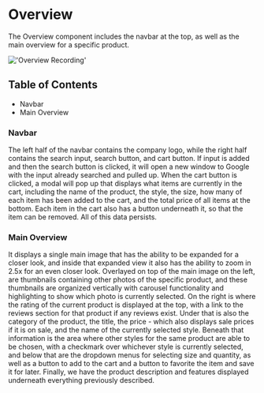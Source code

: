 # Overview
The Overview component includes the navbar at the top, as well as the main overview for a specific product.

!['Overview Recording'](Overview.gif)

## Table of Contents
- Navbar
- Main Overview

### Navbar
The left half of the navbar contains the company logo, while the right half contains the search input, search button, and cart button. If input is added
and then the search button is clicked, it will open a new window to Google with the input already searched and pulled up. When the cart button is clicked,
a modal will pop up that displays what items are currently in the cart, including the name of the product, the style, the size, how many of each item has
been added to the cart, and the total price of all items at the bottom. Each item in the cart also has a button underneath it, so that the item can be
removed. All of this data persists.

### Main Overview
It displays a single main image that has the ability to be expanded for a closer look, and inside that expanded view it also has the ability to
zoom in 2.5x for an even closer look. Overlayed on top of the main image on the left, are thumbnails containing other photos of the specific product,
and these thumbnails are organized vertically with carousel functionality and highlighting to show which photo is currently selected.
On the right is where the rating of the current product is displayed at the top, with a link to the reviews section for that product
if any reviews exist. Under that is also the category of the product, the title, the price - which also displays sale prices if it is on sale,
and the name of the currently selected style. Beneath that information is the area where other styles for the same product are able to be chosen,
with a checkmark over whichever style is currently selected, and below that are the dropdown menus for selecting size and quantity,
as well as a button to add to the cart and a button to favorite the item and save it for later. Finally, we have the product description
and features displayed underneath everything previously described.